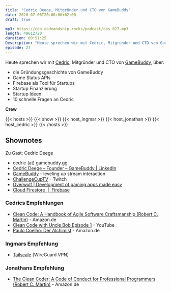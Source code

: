 ```yaml
---
title: "Cedric Deege, Mitgründer und CTO von GameBuddy"
date: 2020-07-06T20:00:00+02:00
draft: true

mp3: https://cdn.codeandship.rocks/podcast/cas_027.mp3
length: 49612720
duration: 00:51:25
Description: "Heute sprechen wir mit Cedric, Mitgründer und CTO von GameBuddy, über die Gründungsgeschichte von GameBuddy, Game Status APIs, Firebase als Tool für Startups, Startup Finanzierung, Startup Ideen und zehn schnelle Fragen an Cedric."
episode: 27
---
```


Heute sprechen wir mit [Cedric](https://www.linkedin.com/in/cedricdeege/), Mitgründer und CTO von [GameBuddy](https://gamebuddy.gg/), über:

- die Gründungsgeschichte von GameBuddy 
- Game Status APIs
- Firebase als Tool für Startups
- Startup Finanzierung
- Startup Ideen
- 10 schnelle Fragen an Cedric

**Crew**

{{< hosts >}}
    {{< show >}}
    {{< host_ingmar >}}
    {{< host_jonathan >}}
    {{< host_cedric >}}
{{< /hosts >}}

## Shownotes

Zu Gast: Cedric Deege

- cedric (at) gamebuddy.gg
- [Cedric Deege – Founder – GameBuddy | LinkedIn](https://www.linkedin.com/in/cedricdeege/)
- [GameBuddy](https://gamebuddy.gg/) - leveling up stream interaction
- [ChallengeCupTV](https://www.twitch.tv/challengecuptv) - Twitch
- [Overwolf | Development of gaming apps made easy](https://www.overwolf.com/pages/homepage/)
- [Cloud Firestore  |  Firebase](https://firebase.google.com/docs/firestore)

### Cedrics Empfehlungen

- [Clean Code: A Handbook of Agile Software Craftsmanship (Robert C. Martin)](https://www.amazon.de/dp/0132350882) - Amazon.de
- [Clean Code with Uncle Bob Episode 1](https://www.youtube.com/watch?v=Wibk0IfjfaI) - YouTube
- [Paulo Coelho: Der Alchimist](https://www.amazon.de/dp/3257237278)  - Amazon.de

### Ingmars Empfehlung

- [Tailscale](https://www.tailscale.com/) (WireGuard VPN)

### Jonathans Empfehlung

- [The Clean Coder: A Code of Conduct for Professional Programmers (Robert C. Martin)](https://www.amazon.de/dp/0137081073) - Amazon.de



